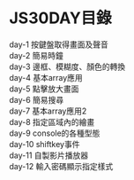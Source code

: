 # JS30DAY目錄
day-1 按鍵盤取得畫面及聲音<br>
day-2 簡易時鐘<br>
day-3 邊框、模糊度、顏色的轉換<br>
day-4 基本array應用<br>
day-5 點擊放大畫面<br>
day-6 簡易搜尋<br>
day-7 基本array應用2<br>
day-8 指定區域內的繪畫<br>
day-9 console的各種型態<br>
day-10 shiftkey事件<br>
day-11 自製影片播放器<br>
day-12 輸入密碼顯示指定樣式<br>


